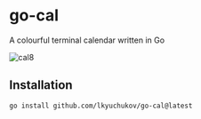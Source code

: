 # go-cal
A colourful terminal calendar written in Go

![cal8](https://user-images.githubusercontent.com/45465568/195984797-914e8cb0-4f70-44d8-aede-fa6589202f0f.png)

## Installation
```
go install github.com/lkyuchukov/go-cal@latest
```
